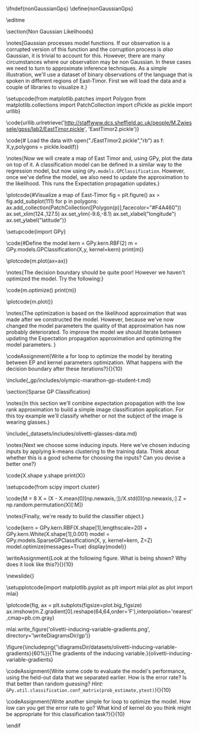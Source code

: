\ifndef{nonGaussianGps}
\define{nonGaussianGps}

\editme

\section{Non Gaussian Likelihoods}

\notes[Gaussian processes model functions. If our observation is a corrupted version of this function and the corruption process is *also* Gaussian, it is trivial to account for this. However, there are many circumstances where our observation may be non Gaussian. In these cases we need to turn to approximate inference techniques. As a simple illustration, we'll use a dataset of binary observations of the language that is spoken in different regions of East-Timor. First we will load the data and a couple of libraries to visualize it.}


\setupcode{from matplotlib.patches import Polygon
from matplotlib.collections import PatchCollection
import cPickle as pickle
import urllib}

\code{urllib.urlretrieve('http://staffwww.dcs.sheffield.ac.uk/people/M.Zwiessele/gpss/lab2/EastTimor.pickle', 'EastTimor2.pickle')}

\code{# Load the data
with open("./EastTimor2.pickle","rb") as f:
    X,y,polygons = pickle.load(f)}

\notes{Now we will create a map of East Timor and, using GPy, plot the data on top of it. 
A classification model can be defined in a similar way to the regression model, but now using `GPy.models.GPClassification`. However, once we've define the model, we also need to update the approximation to the likelihood. This runs the Expectation propagation updates.}


\plotcode{#Visualize a map of East-Timor
fig = plt.figure()
ax = fig.add_subplot(111)
for p in polygons:
    ax.add_collection(PatchCollection([Polygon(p)],facecolor="#F4A460"))
ax.set_xlim(124.,127.5)
ax.set_ylim(-9.6,-8.1)
ax.set_xlabel("longitude")
ax.set_ylabel("latitude")}

\setupcode{import GPy}

\code{#Define the model
kern = GPy.kern.RBF(2)
m = GPy.models.GPClassification(X,y, kernel=kern)
print(m)}


\plotcode{m.plot(ax=ax)}

\notes{The decision boundary should be quite poor! However we haven't optimized the model. Try the following:}

\code{m.optimize()
print(m)}

\plotcode{m.plot()}



\notes{The optimization is based on the likelihood approximation that was made after we constructed the model. However, because we've now changed the model parameters the quality of that approximation has now probably deteriorated. To improve the model we should iterate between updating the Expectation propagation approximation and optimizing the model parameters. }

\codeAssignment{Write a for loop to optimize the model by iterating between EP and kernel parameters optimization. What happens with the decision boundary after these iterations?}{}{10}

\include{_gp/includes/olympic-marathon-gp-student-t.md}

\section{Sparse GP Classification}

\notes{In this section we'll combine expectation propagation with the low rank approximation to build a simple image classification application. For this toy example we'll classify whether or not the subject of the image is wearing glasses.}


\include{_datasets/includes/olivetti-glasses-data.md}

\notes{Next we choose some inducing inputs. Here we've chosen inducing inputs by applying k-means clustering to the training data. Think about whether this is a good scheme for choosing the inputs? Can you devise a better one?}


\code{X.shape
y.shape
print(X)}

\setupcode{from scipy import cluster}

\code{M = 8
X = (X - X.mean(0)[np.newaxis,:])/X.std(0)[np.newaxis,:]
Z = np.random.permutation(X)[:M]}


\notes{Finally, we're ready to build the classifier object.}


\code{kern = GPy.kern.RBF(X.shape[1],lengthscale=20) + GPy.kern.White(X.shape[1],0.001)
model = GPy.models.SparseGPClassification(X, y, kernel=kern, Z=Z)
model.optimize(messages=True)
display(model)}


\writeAssignment{Look at the following figure. What is being shown? Why does it look
like this?}{}{10}

\newslide{}

\setupplotcode{import matplotlib.pyplot as plt
import mlai.plot as plot
import mlai}

\plotcode{fig, ax = plt.subplots(figsize=plot.big_figsize)
ax.imshow(m.Z.gradient[0].reshape(64,64,order='F'),interpolation='nearest',cmap=pb.cm.gray)

mlai.write_figure('olivetti-inducing-variable-gradients.png', directory='\writeDiagramsDir/gp')}


\figure{\includepng{'\diagramsDir/datasets/olivetti-inducing-variable-gradients}{60%}}{The gradients of the inducing variable.}{olivetti-inducing-variable-gradients}


\codeAssignment{Write some code to evaluate the model's performance, using the held-out data that we separated earlier. How is the error rate? Is that better than random guessing? *Hint:* `GPy.util.classification.conf_matrix(prob_estimate,ytest)`}{}{10}

\codeAssignment{Write another simple for loop to optimize the model. How low can you get the error rate to go? What kind of kernel do you think might be appropriate for this classification task?}{}{10}

\endif
